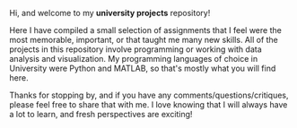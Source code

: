Hi, and welcome to my **university projects** repository! 

Here I have compiled a small selection of assignments that I feel were the most memorable, important, or that taught me many new skills.  All of the projects in this repository involve programming or working with data analysis and visualization.
My programming languages of choice in University were Python and MATLAB, so that's mostly what you will find here.

Thanks for stopping by, and if you have any comments/questions/critiques, please feel free to share that with me. I love knowing that I will always have a lot to learn, and fresh perspectives are exciting!
